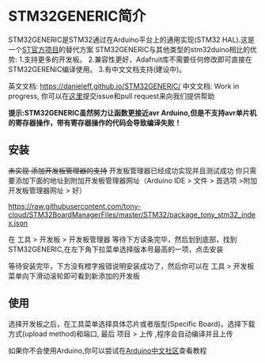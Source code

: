 # STM32GENERIC简介
STM32GENERIC是STM32通过在Arduino平台上的通用实现(STM32 HAL).这是一个[ST官方项目](https://github.com/stm32duino/Arduino_Core_STM32)的替代方案 
STM32GENERIC与其他类型的stm32duino相比的优势:
1.支持更多的开发板。
2.兼容性更好，Adafruit库不需要任何修改即可直接在STM32GERENIC编译使用。
3.有中文文档支持(建设中)。

英文文档: https://danieleff.github.io/STM32GENERIC/
中文文档: Work in progress, 你可以在[这里](https://github.com/tony-cloud/STM32GENERIC-DOC)提交issue和pull request来向我们提供帮助

**提示:STM32GENERIC虽然努力让函数更接近avr Arduino,但是不支持avr单片机的寄存器操作，带有寄存器操作的代码会导致编译失败！**

## 安装

~~未实现 添加开发板管理器的支持~~
开发板管理器已经成功实现并且测试成功
你只需要添加下面的地址到附加开发板管理器网址（Arduino IDE > 文件 > 首选项 >附加开发板管理器网址 > 好） 

https://raw.githubusercontent.com/tony-cloud/STM32BoardManagerFiles/master/STM32/package_tony_stm32_index.json

在 工具 > 开发板 > 开发板管理器 等待下方读条完毕，然后划到底部，找到STM32GENERIC,在左下角下拉菜单选择版本号最高的一项，点击安装

等待安装完毕，下方没有橙字报错说明安装成功了，然后你可以在 工具 > 开发板 菜单向下滑动滚轮即可看到新添加的开发板

## 使用

选择开发板之后，在工具菜单选择具体芯片或者版型(Specific Board)，选择下载方式(upload method)和端口, 最后 项目 > 上传 ,程序会自动编译并且上传

如果你不会使用Arduino,你可以尝试在[Arduino中文社区](https://www.arduino.cn/thread-1066-1-1.html)查看教程
